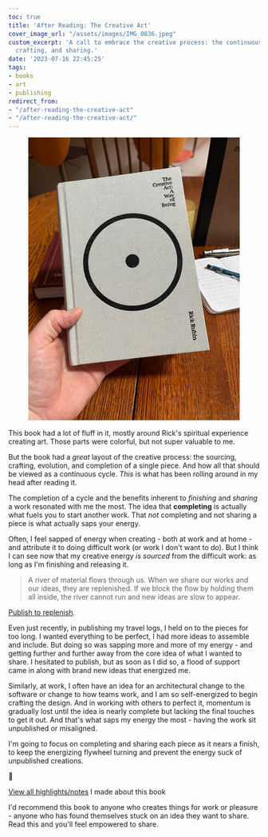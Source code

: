 ```yaml
---
toc: true
title: 'After Reading: The Creative Act'
cover_image_url: "/assets/images/IMG_0836.jpeg"
custom_excerpt: 'A call to embrace the creative process: the continuous cycle of sourcing,
  crafting, and sharing.'
date: '2023-07-16 22:45:25'
tags:
- books
- art
- publishing
redirect_from:
- "/after-reading-the-creative-act"
- "/after-reading-the-creative-act/"
---
```


<figure class="kg-card kg-image-card"><img src="/assets/images/IMG_0836.jpeg" /></figure>

This book had a lot of fluff in it, mostly around Rick's spiritual experience creating art. Those parts were colorful, but not super valuable to me.

But the book had a _great_ layout of the creative process: the sourcing, crafting, evolution, and completion of a single piece. And how all that should be viewed as a continuous cycle. _This_ is what has been rolling around in my head after reading it.

The completion of a cycle and the benefits inherent to _finishing_ and _sharing_ a work resonated with me the most. The idea that **completing** is actually what fuels you to start another work. That _not_ completing and not sharing a piece is what actually saps your energy.

Often, I feel sapped of energy when creating - both at work and at home - and attribute it to doing difficult work (or work I don't want to do). But I think I can see now that my creative energy _is sourced_ from the difficult work: as long as I'm finishing and releasing it.

> A river of material flows through us. When we share our works and our ideas, they are replenished. If we block the flow by holding them all inside, the river cannot run and new ideas are slow to appear.

[Publish to replenish](https://notes.joshbeckman.org/notes/510114372).

Even just recently, in publishing my travel logs, I held on to the pieces for too long. I wanted everything to be perfect, I had more ideas to assemble and include. But doing so was sapping more and more of my energy - and getting further and further away from the core idea of what I wanted to share. I hesitated to publish, but as soon as I did so, a flood of support came in along with brand new ideas that energized me.

Similarly, at work, I often have an idea for an architectural change to the software or change to how teams work, and I am so self-energized to begin crafting the design. And in working with others to perfect it, momentum is gradually lost until the idea is nearly complete but lacking the final touches to get it out. And that's what saps my energy the most - having the work sit unpublished or misaligned.

I'm going to focus on completing and sharing each piece as it nears a finish, to keep the energizing flywheel turning and prevent the energy suck of unpublished creations.

🍃

[View all highlights/notes](https://notes.joshbeckman.org/sources/#26504096) I made about this book

I'd recommend this book to anyone who creates things for work or pleasure - anyone who has found themselves stuck on an idea they want to share. Read this and you'll feel empowered to share.

